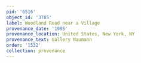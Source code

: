 ```yaml
---
pid: '6516'
object_id: '3785'
label: Woodland Road near a Village
provenance_date: '1995'
provenance_location: United States, New York, NY
provenance_text: Gallery Naumann
order: '1532'
collection: provenance
---
```


